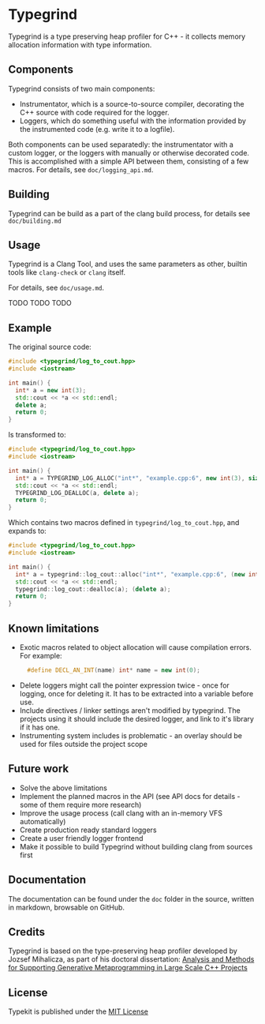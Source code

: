 Typegrind
===

Typegrind is a type preserving heap profiler for C++ - it collects memory allocation information with type information.


Components
---

Typegrind consists of two main components:

 * Instrumentator, which is a source-to-source compiler, decorating the C++ source with code required for the logger.
 * Loggers, which do something useful with the information provided by the instrumented code (e.g. write it to a logfile).

Both components can be used separatedly: the instrumentator with a custom logger, or the loggers with manually or otherwise decorated code. This is accomplished with a simple API between them, consisting of a few macros. For details, see `doc/logging_api.md`.


Building
---

Typegrind can be build as a part of the clang build process, for details see `doc/building.md`


Usage
---

Typegrind is a Clang Tool, and uses the same parameters as other, builtin tools like `clang-check` or `clang` itself.

For details, see `doc/usage.md`.

TODO TODO TODO


Example
---

The original source code:

```cpp
#include <typegrind/log_to_cout.hpp>
#include <iostream>

int main() {
  int* a = new int(3);
  std::cout << *a << std::endl;
  delete a;
  return 0;
}
```

Is transformed to:

```cpp
#include <typegrind/log_to_cout.hpp>
#include <iostream>

int main() {
  int* a = TYPEGRIND_LOG_ALLOC("int*", "example.cpp:6", new int(3), sizeof(int));
  std::cout << *a << std::endl;
  TYPEGRIND_LOG_DEALLOC(a, delete a);
  return 0;
}
```

Which contains two macros defined in `typegrind/log_to_cout.hpp`, and expands to:

```cpp
#include <typegrind/log_to_cout.hpp>
#include <iostream>

int main() {
  int* a = typegrind::log_cout::alloc("int*", "example.cpp:6", (new int(3)), sizeof(int));
  std::cout << *a << std::endl;
  typegrind::log_cout::dealloc(a); (delete a);
  return 0;
}
```


Known limitations
---

 * Exotic macros related to object allocation will cause compilation errors. For example:
   ```cpp
     #define DECL_AN_INT(name) int* name = new int(0);
   ```
 * Delete loggers might call the pointer expression twice - once for logging, once for deleting it. It has to be extracted into a variable before use.
 * Include directives / linker settings aren't modified by typegrind. The projects using it should include the desired logger, and link to it's library if it has one.
 * Instrumenting system includes is problematic - an overlay should be used for files outside the project scope


Future work
---

 * Solve the above limitations
 * Implement the planned macros in the API (see API docs for details - some of them require more research)
 * Improve the usage process (call clang with an in-memory VFS automatically)
 * Create production ready standard loggers
 * Create a user friendly logger frontend
 * Make it possible to build Typegrind without building clang from sources first


Documentation
---

The documentation can be found under the `doc` folder in the source, written in markdown, browsable on GitHub.


Credits
---

Typegrind is based on the type-preserving heap profiler developed by Jozsef Mihalicza, as part of his doctoral dissertation: [Analysis and Methods for Supporting Generative Metaprogramming in Large Scale C++ Projects](http://www.tnkcs.inf.elte.hu/vedes/Mihalicza_Jozsef_Ertekezes.pdf)

License
---

Typekit is published under the 
[MIT License](https://opensource.org/licenses/MIT)
